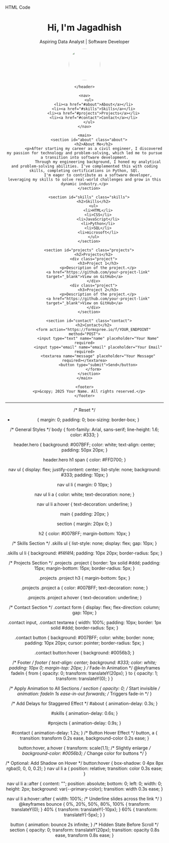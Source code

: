 HTML Code

<!DOCTYPE html>
<html lang="en">
<head>
    <meta charset="UTF-8">
    <meta name="viewport" content="width=device-width, initial-scale=1.0">
    <title>Welcome to my Portfolio</title>
    <link rel="stylesheet" href="style.css">
</head>
<body>
    <header class="hero">
        <h1>Hi, I'm <span>Jagadhish</span></h1>
        <p>Aspiring Data Analyst | Software Developer</p>
        <img src="c:\Users\Dinesh kumar S\OneDrive\Pictures\WhatsApp Image 2024-07-12 at 12.49.54_493e0aca.jpg" alt="">
        <style>
             img{
            width: 100px ;
            border-radius: 50px;
        }
        </style>
    
    </header>

    <nav>
        <ul>
            <li><a href="#about">About</a></li>
            <li><a href="#skills">Skills</a></li>
            <li><a href="#projects">Projects</a></li>
            <li><a href="#contact">Contact</a></li>
        </ul>
    </nav>

    <main>
        <section id="about" class="about">
            <h2>About Me</h2>
            <p>After starting my career as a civil engineer, I discovered my passion for technology and problem-solving, which led me to pursue a transition into software development.
                Through my engineering background, I honed my analytical and problem-solving abilities. I've complemented this with coding skills, completing certifications in Python, SQl.
                I'm eager to contribute as a software developer, leveraging my skills to solve real-world challenges and grow in this dynamic industry.</p>
        </section>

        <section id="skills" class="skills">
            <h2>Skills</h2>
            <ul>
                <li>HTML</li>
                <li>CSS</li>
                <li>JavaScript</li>
                <li>Python</li>
                <li>SQL</li>
                <li>microsoft</li>
            </ul>
        </section>

        <section id="projects" class="projects">
            <h2>Projects</h2>
            <div class="project">
                <h3>Project 1</h3>
                <p>Description of the project.</p>
                <a href="https://github.com/your-project-link" target="_blank">View on GitHub</a>
            </div>
            <div class="project">
                <h3>Project 2</h3>
                <p>Description of the project.</p>
                <a href="https://github.com/your-project-link" target="_blank">View on GitHub</a>
            </div>
        </section>

        <section id="contact" class="contact">
            <h2>Contact</h2>
            <form action="https://formspree.io/f/YOUR_ENDPOINT" method="POST">
                <input type="text" name="name" placeholder="Your Name" required>
                <input type="email" name="email" placeholder="Your Email" required>
                <textarea name="message" placeholder="Your Message" required></textarea>
                <button type="submit">Send</button>
            </form>
        </section>
    </main>

    <footer>
        <p>&copy; 2025 Your Name. All rights reserved.</p>
    </footer>
</body>
</html>


---




/* Reset */
* {
    margin: 0;
    padding: 0;
    box-sizing: border-box;
}

/* General Styles */
body {
    font-family: Arial, sans-serif;
    line-height: 1.6;
    color: #333;
}

header.hero {
    background: #007BFF;
    color: white;
    text-align: center;
    padding: 50px 20px;
}

header.hero h1 span {
    color: #FFD700;
}

nav ul {
    display: flex;
    justify-content: center;
    list-style: none;
    background: #333;
    padding: 10px;
}

nav ul li {
    margin: 0 10px;
}

nav ul li a {
    color: white;
    text-decoration: none;
}

nav ul li a:hover {
    text-decoration: underline;
}

main {
    padding: 20px;
}

section {
    margin: 20px 0;
}

h2 {
    color: #007BFF;
    margin-bottom: 10px;
}

/* Skills Section */
.skills ul {
    list-style: none;
    display: flex;
    gap: 10px;
}

.skills ul li {
    background: #f4f4f4;
    padding: 10px 20px;
    border-radius: 5px;
}

/* Projects Section */
.projects .project {
    border: 1px solid #ddd;
    padding: 15px;
    margin-bottom: 15px;
    border-radius: 5px;
}

.projects .project h3 {
    margin-bottom: 5px;
}

.projects .project a {
    color: #007BFF;
    text-decoration: none;
}

.projects .project a:hover {
    text-decoration: underline;
}

/* Contact Section */
.contact form {
    display: flex;
    flex-direction: column;
    gap: 10px;
}

.contact input,
.contact textarea {
    width: 100%;
    padding: 10px;
    border: 1px solid #ddd;
    border-radius: 5px;
}

.contact button {
    background: #007BFF;
    color: white;
    border: none;
    padding: 10px 20px;
    cursor: pointer;
    border-radius: 5px;
}

.contact button:hover {
    background: #0056b3;
}

/* Footer */
footer {
    text-align: center;
    background: #333;
    color: white;
    padding: 10px 0;
    margin-top: 20px;
}
/* Fade-In Animation */
@keyframes fadeIn {
    from {
        opacity: 0;
        transform: translateY(20px);
    }
    to {
        opacity: 1;
        transform: translateY(0);
    }
}

/* Apply Animation to All Sections */
section {
    opacity: 0; /* Start invisible */
    animation: fadeIn 1s ease-in-out forwards; /* Triggers fade-in */
}

/* Add Delays for Staggered Effect */
#about {
    animation-delay: 0.3s;
}

#skills {
    animation-delay: 0.6s;
}

#projects {
    animation-delay: 0.9s;
}

#contact {
    animation-delay: 1.2s;
}
/* Button Hover Effect */
button, a {
    transition: transform 0.2s ease, background-color 0.2s ease;
}

button:hover, a:hover {
    transform: scale(1.1); /* Slightly enlarge */
    background-color: #0056b3; /* Change color for buttons */
}

/* Optional: Add Shadow on Hover */
button:hover {
    box-shadow: 0 4px 8px rgba(0, 0, 0, 0.2);
}
nav ul li a {
    position: relative;
    transition: color 0.3s ease;
}

nav ul li a::after {
    content: "";
    position: absolute;
    bottom: 0;
    left: 0;
    width: 0;
    height: 2px;
    background: var(--primary-color);
    transition: width 0.3s ease;
}

nav ul li a:hover::after {
    width: 100%; /* Underline slides across the link */
}
@keyframes bounce {
    0%, 20%, 50%, 80%, 100% {
        transform: translateY(0);
    }
    40% {
        transform: translateY(-10px);
    }
    60% {
        transform: translateY(-5px);
    }
}

button {
    animation: bounce 2s infinite;
}
/* Hidden State Before Scroll */
section {
    opacity: 0;
    transform: translateY(20px);
    transition: opacity 0.8s ease, transform 0.8s ease;
}
